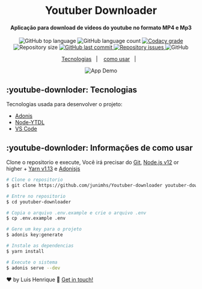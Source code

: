 <h1 align="center">
    Youtuber Downloader
</h1>

<h4 align="center">
  Aplicação para download de videos do youtube no formato MP4 e Mp3
</h4>
<p align="center">
  <img alt="GitHub top language" src="https://img.shields.io/github/languages/top/lukemorales/react-native-design-code.svg">

  <img alt="GitHub language count" src="https://img.shields.io/github/languages/count/lukemorales/react-native-design-code.svg">

  <a href="https://www.codacy.com/app/lukemorales/react-native-design-code?utm_source=github.com&amp;utm_medium=referral&amp;utm_content=lukemorales/react-native-design-code&amp;utm_campaign=Badge_Grade">
    <img alt="Codacy grade" src="https://img.shields.io/codacy/grade/04db4b43120b4d05b9b39c9d2da97300.svg">
  </a>

  <img alt="Repository size" src="https://img.shields.io/github/repo-size/lukemorales/react-native-design-code.svg">
  <a href="https://github.com/lukemorales/react-native-design-code/commits/master">
    <img alt="GitHub last commit" src="https://img.shields.io/github/last-commit/lukemorales/react-native-design-code.svg">
  </a>

  <a href="https://github.com/lukemorales/react-native-design-code/issues">
    <img alt="Repository issues" src="https://img.shields.io/github/issues/lukemorales/react-native-design-code.svg">
  </a>

  <img alt="GitHub" src="https://img.shields.io/github/license/lukemorales/react-native-design-code.svg">
</p>

<p align="center">
  <a href="#youtube-downloder-teconologias">Tecnologias</a>&nbsp;&nbsp;&nbsp;|&nbsp;&nbsp;&nbsp;
  <a href="#youtube-downloder-informações-de-como-usar">como usar</a>&nbsp;&nbsp;&nbsp;|&nbsp;&nbsp;&nbsp;
</p>

<p align="center">
  <img alt="App Demo" src="https://res.cloudinary.com/dkqoy4ug8/image/upload/v1586561556/Gif-youtuber-2_sndh5w.gif">
</p>

## :youtube-downloder: Tecnologias

Tecnologias usada para desenvolver o projeto:

-  [Adonis](https://adonisjs.com/)
-  [Node-YTDL](https://github.com/fent/node-ytdl-core)
-  [VS Code][vc]

## :youtube-downloder: Informações de como usar

Clone o repositorio e execute, Você irá precisar do [Git](https://git-scm.com), [Node.js v12][nodejs] or higher + [Yarn v1.13][yarn] e [Adonisjs](https://adonisjs.com/)

```bash
# Clone o repositorio
$ git clone https://github.com/junimhs/Youtuber-downloader youtuber-downloader

# Entre no repositorio
$ cd youtuber-downloader

# Copia o arquivo .env.example e crie o arquivo .env
$ cp .env.example .env

# Gere um key para o projeto
$ adonis key:generate

# Instale as dependencias
$ yarn install

# Execute o sistema
$ adonis serve --dev 
```

♥ by Luis Henrique :wave: [Get in touch!](https://www.linkedin.com/in/luis-henrique-da-silva-melo-junior-416579155/)

[nodejs]: https://nodejs.org/
[yarn]: https://yarnpkg.com/
[vc]: https://code.visualstudio.com/

